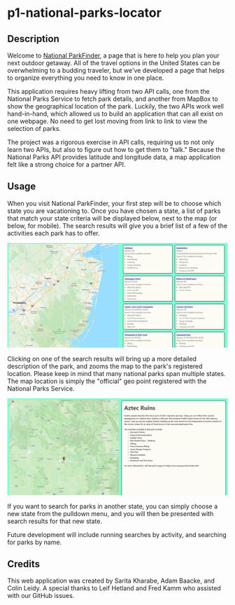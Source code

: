 # p1-national-parks-locator

## Description

Welcome to [National ParkFinder](https://collylee.github.io/p1-national-parks-locator/), a page that is here to help you plan your next outdoor getaway. All of the travel options in the United States can be overwhelming to a budding traveler, but we've developed a page that helps to organize everything you need to know in one place.

This application requires heavy lifting from two API calls, one from the National Parks Service to fetch park details, and another from MapBox to show the geographical location of the park. Luckily, the two APIs work well hand-in-hand, which allowed us to build an application that can all exist on one webpage. No need to get lost moving from link to link to view the selection of parks.

The project was a rigorous exercise in API calls, requiring us to not only learn two APIs, but also to figure out how to get them to "talk." Because the National Parks API provides latitude and longitude data, a map application felt like a strong choice for a partner API.


## Usage

When you visit National ParkFinder, your first step will be to choose which state you are vacationing to. Once you have chosen a state, a list of parks that match your state criteria will be displayed below, next to the map (or below, for mobile). The search results will give you a brief list of a few of the activities each park has to offer. 

![screenshot of search results](./assets/images/project-screenshot-1.png)

Clicking on one of the search results will bring up a more detailed description of the park, and zooms the map to the park's registered location. Please keep in mind that many national parks span multiple states. The map location is simply the "official" geo point registered with the National Parks Service.

![screenshot of park details](./assets/images/project-screenshot-2.png)

If you want to search for parks in another state, you can simply choose a new state from the pulldown menu, and you will then be presented with search results for that new state.

Future development will include running searches by activity, and searching for parks by name.  

## Credits

This web application was created by Sarita Kharabe, Adam Baacke, and Colin Leidy. A special thanks to Leif Hetland and Fred Kamm who assisted with our GitHub issues.
